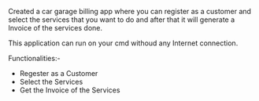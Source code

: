 
Created a car garage billing app where you can register as a customer and select the services that you want to do and after that it will generate a Invoice of the services done.

This application can run on your cmd withoud any Internet connection.

Functionalities:-
- Regester as a Customer
- Select the Services
- Get the Invoice of the Services
